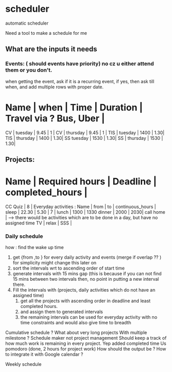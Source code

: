 # scheduler
automatic scheduler

Need a tool to make a schedule for me


## What are the inputs it needs 
### Events: ( should events have priority) no cz u either attend them or you don't. 
when getting the event, ask if it is a recurring event, if yes, then ask till when, and add multiple rows with proper date.
# Name | when | Time | Duration | Travel via ? Bus, Uber | 
CV | tuesday | 9.45 | 1 | 
CV | thursday | 9.45 | 1 | 
TIS | tuesday | 1400 | 1.30|
TIS | thursday | 1400 | 1.30|
SS tuesday | 1530 | 1.30|
SS | thursday | 1530 | 1.30|


## Projects:
# Name | Required hours | Deadline | completed_hours |  
CC Quiz | 8 | 
Everyday activities :
Name | from |  to |  continuous_hours | 
sleep | 22.30 | 5.30 | 7 |
lunch | 1300 | 1330
dinner | 2000 | 2030|
call home | --> there would be activities which are to be done in a day, but have no assigned time
TV |
relax | 
SSS |


### Daily schedule 
how : 
find the wake up time
1.  get {from ,to } for every daily activity and events (merge if overlap ?? ) for simplicity might change this later on
2. sort the intervals wrt to ascending order of start time 
3. generate intervals with 15 mins gap (this is because if you can not find 15 mins between two intervals then, no point in putting a new interval there.
4. Fill the intervals with (projects, daily activities which do not have an assigned time)
    1. get all the projects with ascending order in deadline and least completed hours.
    2. and assign them to generated intervals 
    3. the remaining intervals can be used for everyday activity with no time constraints and would also give time to breadth
 
Cumulative schedule ?
What about very long projects 
With multiple milestone ? Schedule maker not project management 
Should keep a track of how much work is remaining in every project.  Yep added completed time
Us pomodoro (done, 2 hours for project work)
How should the output be ?
How to integrate it with Google calendar ?






Weekly schedule 
